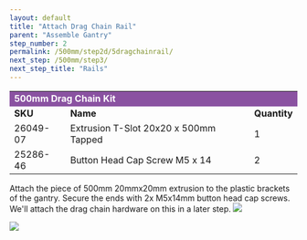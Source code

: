 ```yaml
---
layout: default
title: "Attach Drag Chain Rail"
parent: "Assemble Gantry"
step_number: 2
permalink: /500mm/step2d/5dragchainrail/
next_step: /500mm/step3/
next_step_title: "Rails"
---
```


<table>
  <tr>
    <td style="color:#fff;background: #8A52A1" colspan="3">
      <b>500mm Drag Chain Kit</b>
    </td>
  </tr>
  <tr>
    <td>
      <b>SKU</b>
    </td>
    <td>
      <b>Name</b>
    </td>
    <td>
      <b>Quantity</b>
    </td>
  </tr>
  <tr>
    <td>
      26049-07
    </td>
    <td>
      Extrusion T-Slot 20x20 x 500mm Tapped
    </td>
    <td>
      1
    </td>
  </tr>
  <tr>
    <td>
      25286-46
    </td>
    <td>
      Button Head Cap Screw M5 x 14
    </td>
    <td>
      2
    </td>
  </tr>
</table>

Attach the piece of 500mm 20mmx20mm extrusion to the plastic brackets of the gantry. Secure the ends with 2x M5x14mm button head cap screws. We'll attach the drag chain hardware on this in a later step.
<img src="../../step2/photo/jpfs_DSC2768.jpg">

<img src="../../step2/photo/P4210454jpg18.jpg">

